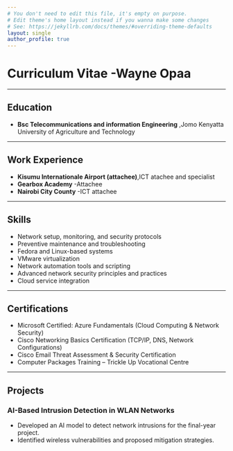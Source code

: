 ```yaml
---
# You don't need to edit this file, it's empty on purpose.
# Edit theme's home layout instead if you wanna make some changes
# See: https://jekyllrb.com/docs/themes/#overriding-theme-defaults
layout: single
author_profile: true
---
```


# Curriculum Vitae -Wayne Opaa


---

## Education
- **Bsc Telecommunications and information Engineering** ,Jomo Kenyatta University of Agriculture and Technology
    

---

## Work Experience 
- **Kisumu Internationale Airport (attachee)**,ICT atachee and specialist
- **Gearbox Academy** -Attachee
- **Nairobi City County** -ICT attachee

---
## Skills
- Network setup, monitoring, and security protocols
- Preventive maintenance and troubleshooting
- Fedora and Linux-based systems
- VMware virtualization
- Network automation tools and scripting
- Advanced network security principles and practices
- Cloud service integration

---

## Certifications
- Microsoft Certified: Azure Fundamentals (Cloud Computing & Network Security) 
- Cisco Networking Basics Certification (TCP/IP, DNS, Network Configurations) 
- Cisco Email Threat Assessment & Security Certification 
- Computer Packages Training – Trickle Up Vocational Centre

-------


## Projects 
 ### __AI-Based Intrusion Detection in WLAN Networks__
   -  Developed an AI model to detect network intrusions for the final-year project.
   -  Identified wireless vulnerabilities and proposed mitigation strategies.

